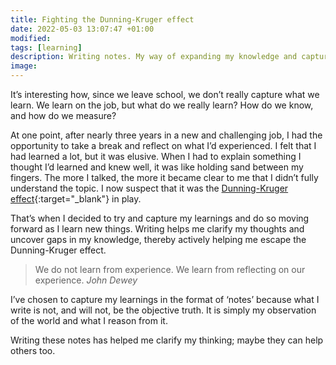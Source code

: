 ```yaml
---
title: Fighting the Dunning-Kruger effect
date: 2022-05-03 13:07:47 +01:00
modified:
tags: [learning]
description: Writing notes. My way of expanding my knowledge and capture what I learn.
image:
---
```


It’s interesting how, since we leave school, we don’t really capture what we learn. We learn on the job, but what do we really learn? How do we know, and how do we measure?

At one point, after nearly three years in a new and challenging job, I had the opportunity to take a break and reflect on what I’d experienced. I felt that I had learned a lot, but it was elusive. When I had to explain something I thought I’d learned and knew well, it was like holding sand between my fingers. The more I talked, the more it became clear to me that I didn’t fully understand the topic. I now suspect that it was the [Dunning-Kruger effect](https://en.wikipedia.org/wiki/Dunning–Kruger_effect){:target="_blank"} in play.

That’s when I decided to try and capture my learnings and do so moving forward as I learn new things. Writing helps me clarify my thoughts and uncover gaps in my knowledge, thereby actively helping me escape the Dunning-Kruger effect.

> We do not learn from experience. We learn from reflecting on our experience.
> <cite>John Dewey</cite>

I’ve chosen to capture my learnings in the format of ‘notes’ because what I write is not, and will not, be the objective truth. It is simply my observation of the world and what I reason from it. 

Writing these notes has helped me clarify my thinking; maybe they can help others too.
